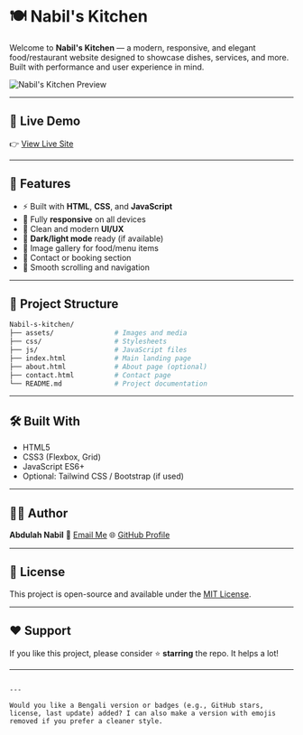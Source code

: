 
# 🍽️ Nabil's Kitchen

Welcome to **Nabil's Kitchen** — a modern, responsive, and elegant food/restaurant website designed to showcase dishes, services, and more. Built with performance and user experience in mind.

![Nabil's Kitchen Preview](public/preview.png) <!-- Replace with your actual image path -->

---

## 🚀 Live Demo

👉 [View Live Site](https://nabunabil.github.io/Nabil-s-kitchen)  
<!-- Replace with actual live URL if hosted somewhere -->

---

## 📌 Features

- ⚡ Built with **HTML**, **CSS**, and **JavaScript**
- 📱 Fully **responsive** on all devices
- 🎨 Clean and modern **UI/UX**
- 🌙 **Dark/light mode** ready (if available)
- 📸 Image gallery for food/menu items
- 📍 Contact or booking section
- 🧭 Smooth scrolling and navigation

---

## 📂 Project Structure

```bash
Nabil-s-kitchen/
├── assets/               # Images and media
├── css/                  # Stylesheets
├── js/                   # JavaScript files
├── index.html            # Main landing page
├── about.html            # About page (optional)
├── contact.html          # Contact page
└── README.md             # Project documentation
````

---

## 🛠️ Built With

* HTML5
* CSS3 (Flexbox, Grid)
* JavaScript ES6+
* Optional: Tailwind CSS / Bootstrap (if used)

---

## 🧑‍🍳 Author

**Abdulah Nabil**
📧 [Email Me](mailto:your-email@example.com)
🌐 [GitHub Profile](https://github.com/nabunabil)

---

## 📝 License

This project is open-source and available under the [MIT License](LICENSE).

---

## ❤️ Support

If you like this project, please consider ⭐ **starring** the repo. It helps a lot!

---

```

---

Would you like a Bengali version or badges (e.g., GitHub stars, license, last update) added? I can also make a version with emojis removed if you prefer a cleaner style.
```
